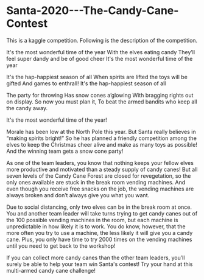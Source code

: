 # Santa-2020---The-Candy-Cane-Contest
This is a kaggle competition. Following is the description of the competition.

It's the most wonderful time of the year
With the elves eating candy
They’ll feel super dandy and be of good cheer
It's the most wonderful time of the year

It's the hap-happiest season of all
When spirits are lifted the toys will be gifted
And games to enthrall!
It's the hap-happiest season of all

The party for throwing
Has snow cones a’glowing
With bragging rights out on display.
So now you must plan it,
To beat the armed bandits
who keep all the candy away.

It's the most wonderful time of the year!

Morale has been low at the North Pole this year. But Santa really believes in “making spirits bright!” So he has planned a friendly competition among the elves to keep the Christmas cheer alive and make as many toys as possible! And the winning team gets a snow cone party!

As one of the team leaders, you know that nothing keeps your fellow elves more productive and motivated than a steady supply of candy canes! But all seven levels of the Candy Cane Forest are closed for revegetation, so the only ones available are stuck in the break room vending machines. And even though you receive free snacks on the job, the vending machines are always broken and don’t always give you what you want.

Due to social distancing, only two elves can be in the break room at once. You and another team leader will take turns trying to get candy canes out of the 100 possible vending machines in the room, but each machine is unpredictable in how likely it is to work. You do know, however, that the more often you try to use a machine, the less likely it will give you a candy cane. Plus, you only have time to try 2000 times on the vending machines until you need to get back to the workshop!

If you can collect more candy canes than the other team leaders, you’ll surely be able to help your team win Santa's contest! Try your hand at this multi-armed candy cane challenge!
